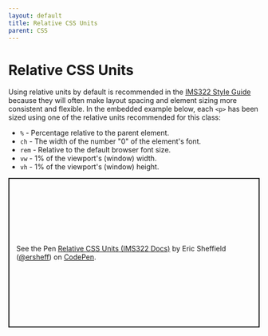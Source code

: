 ```yaml
---
layout: default
title: Relative CSS Units
parent: CSS
---
```

# Relative CSS Units
Using relative units by default is recommended in the [IMS322 Style Guide](style-guide.md#use-relative-units-by-default) because they will often make layout spacing and element sizing more consistent and flexible. In the embedded example below, each `<p>` has been sized using one of the relative units recommended for this class:
- `%` - Percentage relative to the parent element. 
- `ch` - The width of the number "0" of the element's font.
- `rem`	- Relative to the default browser font size.
- `vw` - 1% of the viewport's (window) width.
- `vh` - 1% of the viewport's (window) height.
<p class="codepen" data-height="300" data-default-tab="html,result" data-slug-hash="qBgevda" data-editable="true" data-user="ersheff" style="height: 300px; box-sizing: border-box; display: flex; align-items: center; justify-content: center; border: 2px solid; margin: 1em 0; padding: 1em;">
  <span>See the Pen <a href="https://codepen.io/ersheff/pen/qBgevda">
  Relative CSS Units (IMS322 Docs)</a> by Eric Sheffield (<a href="https://codepen.io/ersheff">@ersheff</a>)
  on <a href="https://codepen.io">CodePen</a>.</span>
</p>
<script async src="https://cpwebassets.codepen.io/assets/embed/ei.js"></script>